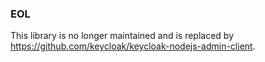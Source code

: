 ### EOL

This library is no longer maintained and is replaced by https://github.com/keycloak/keycloak-nodejs-admin-client.
